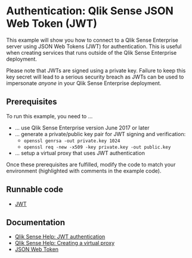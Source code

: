 # Authentication: Qlik Sense JSON Web Token (JWT)

This example will show you how to connect to a Qlik Sense Enterprise server using
JSON Web Tokens (JWT) for authentication. This is useful when creating services
that runs outside of the Qlik Sense Enterprise deployment.

Please note that JWTs are signed using a private key. Failure to keep this key secret
will lead to a serious security breach as JWTs can be used to impersonate _anyone_ in
your Qlik Sense Enterprise deployment.

## Prerequisites

To run this example, you need to ...

* ... use Qlik Sense Enterprise version June 2017 or later
* ... generate a private/public key pair for JWT signing and verification:
  * `openssl genrsa -out private.key 1024`
  * `openssl req -new -x509 -key private.key -out public.key`
* ... setup a virtual proxy that uses JWT authentication

Once these prerequisites are fulfilled, modify the code to match your environment
(highlighted with comments in the example code).

## Runnable code

* [JWT](./sense-using-jwt.go)

## Documentation

* [Qlik Sense Help: JWT authentication](http://help.qlik.com/en-US/sense/June2017/Subsystems/ManagementConsole/Content/JWT-authentication.htm)
* [Qlik Sense Help: Creating a virtual proxy](http://help.qlik.com/en-US/sense/June2017/Subsystems/ManagementConsole/Content/create-virtual-proxy.htm)
* [JSON Web Token](https://jwt.io/)
